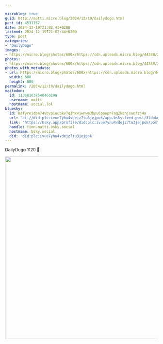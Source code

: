 ```yaml
---

microblog: true
guid: http://matti.micro.blog/2024/12/19/dailydogo.html
post_id: 4531157
date: 2024-12-19T21:02:43+0200
lastmod: 2024-12-19T21:02:44+0200
type: post
categories:
- "DailyDogo"
images:
- https://micro.blog/photos/600x/https://cdn.uploads.micro.blog/44388/2024/5256aa4223aa44c8a3d5c69752077ddb.jpg
photos:
- https://micro.blog/photos/600x/https://cdn.uploads.micro.blog/44388/2024/5256aa4223aa44c8a3d5c69752077ddb.jpg
photos_with_metadata:
- url: https://micro.blog/photos/600x/https://cdn.uploads.micro.blog/44388/2024/5256aa4223aa44c8a3d5c69752077ddb.jpg
  width: 600
  height: 800
permalink: /2024/12/19/dailydogo.html
mastodon:
  id: 113681037540460199
  username: matti
  hostname: social.lol
bluesky:
  id: bafyreidpe74vbvpieubkv7q3hxvjwnwm3bpu6poepn7ag2kcnjsunfzj4a
  url: 'at://did:plc:ivue7yhu4vdejz7tu3jejpok/app.bsky.feed.post/3ldokqryujh2b'
  link: 'https://bsky.app/profile/did:plc:ivue7yhu4vdejz7tu3jejpok/post/3ldokqryujh2b'
  handle: finn-matti.bsky.social
  hostname: bsky.social
  did: 'did:plc:ivue7yhu4vdejz7tu3jejpok'
---
```

DailyDogo 1120 🐶

<img src="https://micro.blog/photos/600x/https://blog.martin-haehnel.de/uploads/2024/5256aa4223aa44c8a3d5c69752077ddb.jpg" width="600" alt="" />
